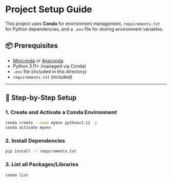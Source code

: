 # Project Setup Guide

This project uses **Conda** for environment management, `requirements.txt` for Python dependencies, and a `.env` file for storing environment variables.

## 📦 Prerequisites

- [Miniconda](https://docs.conda.io/en/latest/miniconda.html) or [Anaconda](https://www.anaconda.com/)
- Python 3.11+ (managed via Conda)
- `.env` file (included in this directory)
- `requirements.txt` (included)

---

## 🔧 Step-by-Step Setup

### 1. Create and Activate a Conda Environment

```bash
conda create --name myenv python=3.12 -y
conda activate myenv
```

### 2. Install Dependencies

```bash
pip install -r requirements.txt
```

### 3. List all Packages/Libraries

```bash
conda list
```
